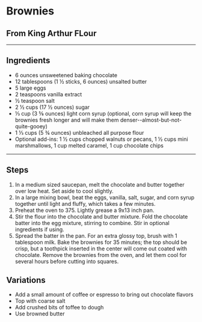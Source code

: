 # Brownies

## From King Arthur FLour

---

## Ingredients

* 6 ounces unsweetened baking chocolate
* 12 tablespoons (1 ½ sticks, 6 ounces) unsalted butter
* 5 large eggs
* 2 teaspoons vanilla extract
* ½ teaspoon salt
* 2 ½ cups (17 ½ ounces) sugar
* ⅓ cup (3 ⅝ ounces) light corn syrup (optional, corn syrup will keep the brownies fresh longer and will make them denser--almost-but-not-quite-gooey)
* 1 ⅓ cups (5 ¾ ounces) unbleached all purpose flour
* Optional add-ins: 1 ½ cups chopped walnuts or pecans, 1 ½ cups mini marshmallows, 1 cup melted caramel, 1 cup chocolate chips

---

## Steps

1.  In a medium sized saucepan, melt the chocolate and butter together over low heat. Set aside to cool slightly.
2. In a large mixing bowl, beat the eggs, vanilla, salt, sugar, and corn syrup together until light and fluffy, which takes a few minutes.
3. Preheat the oven to 375. Lightly grease a 9x13 inch pan.
4. Stir the flour into the chocolate and butter mixture. Fold the chocolate batter into the egg mixture, stirring to combine. Stir in optional ingredients if using.
5. Spread the batter in the pan. For an extra glossy top, brush with 1 tablespoon milk. Bake the brownies for 35 minutes; the top should be crisp, but a toothpick inserted in the center will come out coated with chocolate. Remove the brownies from the oven, and let them cool for several hours before cutting into squares.


## Variations
* Add a small amount of coffee or espresso to bring out chocolate flavors
* Top with coarse salt
* Add crushed bits of toffee to dough
* Use browned butter
